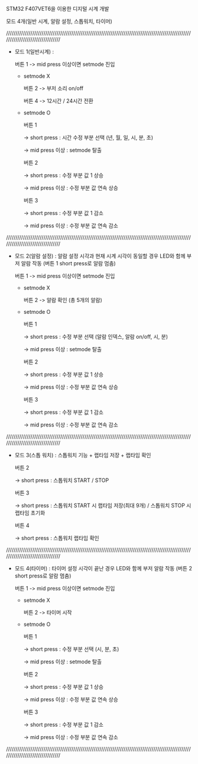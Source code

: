 STM32 F407VET6을 이용한 디지털 시계 개발

모드 4개(일반 시계, 알람 설정, 스톱워치, 타이머)

////////////////////////////////////////////////////////////////////////////////////////////////////////////////////////////////

- 모드 1(일반시계) :
  
  버튼 1 -> mid press 이상이면 setmode 진입
  
  - setmode X

    버튼 2 -> 부저 소리 on/off
    
    버튼 4 -> 12시간 / 24시간 전환
    
  - setmode O

    버튼 1

    -> short press : 시간 수정 부분 선택 (년, 월, 일, 시, 분, 초)

    -> mid press 이상 : setmode 탈출

    버튼 2

    -> short press : 수정 부분 값 1 상승

    -> mid press 이상 : 수정 부분 값 연속 상승

    버튼 3

    -> short press : 수정 부분 값 1 감소

    -> mid press 이상 : 수정 부분 값 연속 감소

////////////////////////////////////////////////////////////////////////////////////////////////////////////////////////////////


- 모드 2(알람 설정) :  알람 설정 시각과 현재 시계 시각이 동일할 경우 LED와 함께 부저 알람 작동 (버튼 1 short press로 알람 멈춤)

  버튼 1 -> mid press 이상이면 setmode 진입
  
  - setmode X

    버튼 2 -> 알람 확인 (총 5개의 알람)
    
  - setmode O

    버튼 1

    -> short press : 수정 부분 선택 (알람 인덱스, 알람 on/off, 시, 분)

    -> mid press 이상 : setmode 탈출

    버튼 2

    -> short press : 수정 부분 값 1 상승

    -> mid press 이상 : 수정 부분 값 연속 상승

    버튼 3

    -> short press : 수정 부분 값 1 감소

    -> mid press 이상 : 수정 부분 값 연속 감소

////////////////////////////////////////////////////////////////////////////////////////////////////////////////////////////////


- 모드 3(스톱 워치) :  스톱워치 기능 + 랩타임 저장 + 랩타임 확인

    버튼 2

    -> short press : 스톱워치 START / STOP
  
    버튼 3

    -> short press : 스톱워치 START 시 랩타임 저장(최대 9개) / 스톱워치 STOP 시 랩타임 초기화

    버튼 4

    -> short press : 스톱워치 랩타임 확인

////////////////////////////////////////////////////////////////////////////////////////////////////////////////////////////////


- 모드 4(타이머) :  타이머 설정 시각이 끝난 경우 LED와 함께 부저 알람 작동 (버튼 2 short press로 알람 멈춤)

  버튼 1 -> mid press 이상이면 setmode 진입
  
  - setmode X

    버튼 2 -> 타이머 시작
    
  - setmode O

    버튼 1

    -> short press : 수정 부분 선택 (시, 분, 초)

    -> mid press 이상 : setmode 탈출

    버튼 2

    -> short press : 수정 부분 값 1 상승

    -> mid press 이상 : 수정 부분 값 연속 상승

    버튼 3

    -> short press : 수정 부분 값 1 감소

    -> mid press 이상 : 수정 부분 값 연속 감소

////////////////////////////////////////////////////////////////////////////////////////////////////////////////////////////////
